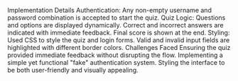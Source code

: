 Implementation Details
Authentication: Any non-empty username and password combination is accepted to start the quiz.
Quiz Logic: Questions and options are displayed dynamically. Correct and incorrect answers are indicated with immediate feedback. Final score is shown at the end.
Styling: Used CSS to style the quiz and login forms. Valid and invalid input fields are highlighted with different border colors.
Challenges Faced
Ensuring the quiz provided immediate feedback without disrupting the flow.
Implementing a simple yet functional "fake" authentication system.
Styling the interface to be both user-friendly and visually appealing.
